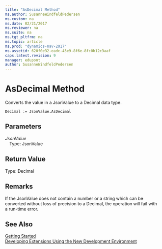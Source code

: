 ```yaml
---
title: "AsDecimal Method"
ms.author: SusanneWindfeldPedersen
ms.custom: na
ms.date: 02/21/2017
ms.reviewer: na
ms.suite: na
ms.tgt_pltfrm: na
ms.topic: article
ms.prod: "dynamics-nav-2017"
ms.assetid: 620f0e32-eadc-43e9-8f6e-8fc0b12c3aaf
caps.latest.revision: 9
manager: edupont
author: SusanneWindfeldPedersen
---
```


# AsDecimal Method

Converts the value in a JsonValue to a Decimal data type.

```
Decimal := JsonValue.AsDecimal
```

## Parameters
*JsonValue*  
&emsp;Type: JsonValue

## Return Value
Type: Decimal

## Remarks
If the JsonValue does not contain a number or a string which can be converted without loss of precision to a Decimal, the operation will fail with a run-time error.

## See Also
[Getting Started](devenv-get-started.md)  
[Developing Extensions Using the New Development Environment](devenv-dev-overview.md)
